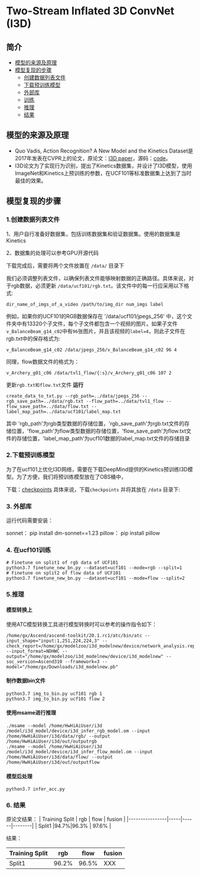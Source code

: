 # Two-Stream Inflated 3D ConvNet (I3D)

## 简介

* [模型的来源及原理](#模型的来源及原理)
* [模型复现的步骤](#模型复现的步骤)
  * [创建数据列表文件](#创建数据列表文件)
  * [下载预训练模型](#下载预训练模型)
  * [外部库](#外部库)
  * [训练](#训练)
  * [推理](#推理)  
  * [结果](#结果)


## 模型的来源及原理

- Quo Vadis, Action Recognition? A New Model and the Kinetics Dataset是2017年发表在CVPR上的论文，原论文：[I3D paper](http://openaccess.thecvf.com/content_cvpr_2017/papers/Carreira_Quo_Vadis_Action_CVPR_2017_paper.pdf)，源码：[code](https://github.com/USTC-Video-Understanding/I3D_Finetune)。
- I3D论文为了实现行为识别，提出了Kinetics数据集，并设计了I3D模型，使用ImageNet和Kinetics上预训练的参数，在UCF101等标准数据集上达到了当时最佳的效果。

## 模型复现的步骤

### 1.创建数据列表文件
1、用户自行准备好数据集，包括训练数据集和验证数据集。使用的数据集是Kinetics

2、数据集的处理可以参考GPU开源代码

下载完成后，需要将两个文件放置在 `/data/` 目录下


我们必须调整列表文件，以确保列表文件能够映射数据的正确路径。具体来说，对于rgb数据，必须更新 `/data/ucf101/rgb.txt`。该文件中的每一行应采用以下格式:

```
dir_name_of_imgs_of_a_video /path/to/img_dir num_imgs label 
```

例如，如果你的UCF101的RGB数据保存在 '/data/ucf101/jpegs_256' 中，这个文件夹中有13320个子文件，每个子文件都包含一个视频的图片。如果子文件 `v_BalanceBeam_g14_c02`中有`96`张图片，并且该视频的`label=4`，则此子文件在rgb.txt中的保存格式为:

```
v_BalanceBeam_g14_c02 /data/jpegs_256/v_BalanceBeam_g14_c02 96 4
```

同理，flow数据文件的格式为：

```
v_Archery_g01_c06 /data/tvl1_flow/{:s}/v_Archery_g01_c06 107 2
```
更新`rgb.txt和flow.txt`文件 **运行**  

```
create_data_to_txt.py --rgb_path=../data/jpegs_256 --rgb_save_path=../data/rgb.txt --flow_path=../data/tvl1_flow --flow_save_path=../data/flow.txt --label_map_path=../data/ucf101/label_map.txt
```
其中 'rgb_path'为rgb类型数据的存储位置，'rgb_save_path'为rgb.txt文件的存储位置，'flow_path'为flow类型数据的存储位置，'flow_save_path'为flow.txt文件的存储位置，'label_map_path'为ucf101数据的label_map.txt文件的存储目录


### 2.下载预训练模型
为了在ucf101上优化I3D网络，需要在下载DeepMind提供的Kinetics预训练I3D模型。为了方便，我们将预训练模型放在了OBS桶中，

下载：[checkpoints](https://i3d-ucf101.obs.cn-north-4.myhuaweicloud.com/checkpoints.zip) 
具体来说，下载`checkpoints` 并将其放在 `/data` 目录下:

### 3. 外部库

运行代码需要安装：

sonnet： pip install dm-sonnet==1.23
pillow： pip install pillow

### 4. 在ucf101训练

```
# Finetune on split1 of rgb data of UCF101
python3.7 finetune_new_bn.py --dataset=ucf101 --mode=rgb --split=1
# Finetune on split2 of flow data of UCF101
python3.7 finetune_new_bn.py --dataset=ucf101 --mode=flow --split=2 
```
### 5.推理

#### 模型转换上
使用ATC模型转换工具进行模型转换时可以参考的操作指令如下：
```
/home/gx/Ascend/ascend-toolkit/20.1.rc1/atc/bin/atc --input_shape="input:1,251,224,224,3" --check_report=/home/gx/modelzoo/i3d_modelnew/device/network_analysis.report --input_format=NDHWC --output="/home/gx/modelzoo/i3d_modelnew/device/i3d_modelnew" --soc_version=Ascend310 --framework=3 --model="/home/gx/Downloads/i3d_modelnew.pb"
```
#### 制作数据bin文件

```
python3.7 img_to_bin.py ucf101 rgb 1
python3.7 img_to_bin.py ucf101 flow 2
```
#### 使用msame进行推理

```
./msame --model /home/HwHiAiUser/i3d /model/i3d_model/device/i3d_infer_rgb_model.om --input /home/HwHiAiUser/i3d/data/rgb/ --output /home/HwHiAiUser/i3d/out/outputrgb
./msame --model /home/HwHiAiUser/i3d /model/i3d_model/device/i3d_infer_flow_model.om --input /home/HwHiAiUser/i3d/data/flow/ --output /home/HwHiAiUser/i3d/out/outputflow

```

#### 模型后处理


```
python3.7 infer_acc.py
```



### 6. 结果
原论文结果：
| Training Split | rgb | flow | fusion |
|----------------|-----|------|--------|
|     Split1     |94.7%|96.3% | 97.6%  |

结果：

| Training Split | rgb | flow | fusion |
|----------------|-----|------|--------|
|     Split1     |96.2%|96.5% |  XXX   |

